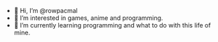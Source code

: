 - 👋 Hi, I’m @rowpacmal
- 👀 I’m interested in games, anime and programming.
- 🌱 I’m currently learning programming and what to do with this life of mine.

<!---
rowpacmal/rowpacmal is a ✨ special ✨ repository because its `README.md` (this file) appears on your GitHub profile.
You can click the Preview link to take a look at your changes.
--->
